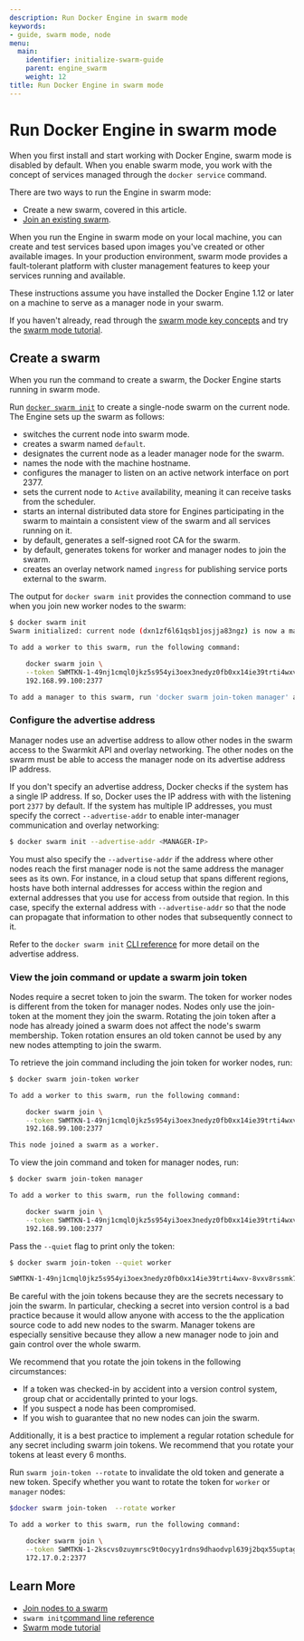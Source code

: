 ```yaml
---
description: Run Docker Engine in swarm mode
keywords:
- guide, swarm mode, node
menu:
  main:
    identifier: initialize-swarm-guide
    parent: engine_swarm
    weight: 12
title: Run Docker Engine in swarm mode
---
```


# Run Docker Engine in swarm mode

When you first install and start working with Docker Engine, swarm mode is
disabled by default. When you enable swarm mode, you work with the concept of
services managed through the `docker service` command.

There are two ways to run the Engine in swarm mode:

* Create a new swarm, covered in this article.
* [Join an existing swarm](join-nodes.md).

When you run the Engine in swarm mode on your local machine, you can create and
test services based upon images you've created or other available images. In
your production environment, swarm mode provides a fault-tolerant platform with
cluster management features to keep your services running and available.

These instructions assume you have installed the Docker Engine 1.12 or later on
a machine to serve as a manager node in your swarm.

If you haven't already, read through the [swarm mode key concepts](key-concepts.md)
and try the [swarm mode tutorial](swarm-tutorial/index.md).

## Create a swarm

When you run the command to create a swarm, the Docker Engine starts running in swarm mode.

Run [`docker swarm init`](../reference/commandline/swarm_init.md)
to create a single-node swarm on the current node. The Engine sets up the swarm
as follows:

* switches the current node into swarm mode.
* creates a swarm named `default`.
* designates the current node as a leader manager node for the swarm.
* names the node with the machine hostname.
* configures the manager to listen on an active network interface on port 2377.
* sets the current node to `Active` availability, meaning it can receive tasks
from the scheduler.
* starts an internal distributed data store for Engines participating in the
swarm to maintain a consistent view of the swarm and all services running on it.
* by default, generates a self-signed root CA for the swarm.
* by default, generates tokens for worker and manager nodes to join the
swarm.
* creates an overlay network named `ingress` for publishing service ports
external to the swarm.

The output for `docker swarm init` provides the connection command to use when
you join new worker nodes to the swarm:

```bash
$ docker swarm init
Swarm initialized: current node (dxn1zf6l61qsb1josjja83ngz) is now a manager.

To add a worker to this swarm, run the following command:

    docker swarm join \
    --token SWMTKN-1-49nj1cmql0jkz5s954yi3oex3nedyz0fb0xx14ie39trti4wxv-8vxv8rssmk743ojnwacrr2e7c \
    192.168.99.100:2377

To add a manager to this swarm, run 'docker swarm join-token manager' and follow the instructions.
```

### Configure the advertise address

Manager nodes use an advertise address to allow other nodes in the swarm access
to the Swarmkit API and overlay networking. The other nodes on the swarm must be
able to access the manager node on its advertise address IP address.

If you don't specify an advertise address, Docker checks if the system has a
single IP address. If so, Docker uses the IP address with with the listening
port `2377` by default. If the system has multiple IP addresses, you must
specify the correct  `--advertise-addr` to enable inter-manager communication
and overlay networking:

```bash
$ docker swarm init --advertise-addr <MANAGER-IP>
```

You must also specify the `--advertise-addr` if the address where other nodes
reach the first manager node is not the same address the manager sees as its
own. For instance, in a cloud setup that spans different regions, hosts have
both internal addresses for access within the region and external addresses that
you use for access from outside that region. In this case, specify the external
address with `--advertise-addr` so that the node can propagate that information
to other nodes that subsequently connect to it.

Refer to the `docker swarm init` [CLI reference](../reference/commandline/swarm_init.md)
for more detail on the advertise address.

### View the join command or update a swarm join token

Nodes require a secret token to join the swarm. The token for worker nodes is
different from the token for manager nodes. Nodes only use the join-token at the
moment they join the swarm. Rotating the join token after a node has already
joined a swarm does not affect the node's swarm membership. Token rotation
ensures an old token cannot be used by any new nodes attempting to join the
swarm.

To retrieve the join command including the join token for worker nodes, run:

```bash
$ docker swarm join-token worker

To add a worker to this swarm, run the following command:

    docker swarm join \
    --token SWMTKN-1-49nj1cmql0jkz5s954yi3oex3nedyz0fb0xx14ie39trti4wxv-8vxv8rssmk743ojnwacrr2e7c \
    192.168.99.100:2377

This node joined a swarm as a worker.
```

To view the join command and token for manager nodes, run:

```bash
$ docker swarm join-token manager

To add a worker to this swarm, run the following command:

    docker swarm join \
    --token SWMTKN-1-49nj1cmql0jkz5s954yi3oex3nedyz0fb0xx14ie39trti4wxv-8vxv8rssmk743ojnwacrr2e7c \
    192.168.99.100:2377
```

Pass the `--quiet` flag to print only the token:

```bash
$ docker swarm join-token --quiet worker

SWMTKN-1-49nj1cmql0jkz5s954yi3oex3nedyz0fb0xx14ie39trti4wxv-8vxv8rssmk743ojnwacrr2e7c
```

Be careful with the join tokens because they are the secrets necessary to join
the swarm. In particular, checking a secret into version control is a bad
practice because it would allow anyone with access to the the application source
code to add new nodes to the swarm. Manager tokens are especially sensitive
because they allow a new manager node to join and gain control over the whole
swarm.

We recommend that you rotate the join tokens in the following circumstances:

* If a token was checked-in by accident into a version control system, group
chat or accidentally printed to your logs.
* If you suspect a node has been compromised.
* If you wish to guarantee that no new nodes can join the swarm.

Additionally, it is a best practice to implement a regular rotation schedule for
any secret including swarm join tokens. We recommend that you rotate your tokens
at least every 6 months.

Run `swarm join-token --rotate` to invalidate the old token and generate a new
token. Specify whether you want to rotate the token for `worker` or `manager`
nodes:

```bash
$docker swarm join-token  --rotate worker

To add a worker to this swarm, run the following command:

    docker swarm join \
    --token SWMTKN-1-2kscvs0zuymrsc9t0ocyy1rdns9dhaodvpl639j2bqx55uptag-ebmn5u927reawo27s3azntd44 \
    172.17.0.2:2377
```

## Learn More

* [Join nodes to a swarm](join-nodes.md)
* `swarm init`[command line reference](../reference/commandline/swarm_init.md)
* [Swarm mode tutorial](swarm-tutorial/index.md)
